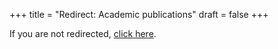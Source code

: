 +++
title = "Redirect: Academic publications"
draft = false
+++
<script>
  window.location.replace("/outputs/Academic publications/");
</script>
<p>If you are not redirected, <a href="/outputs/Academic publications/">click here</a>.</p>

